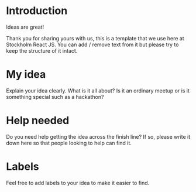 # Introduction
Ideas are great!

Thank you for sharing yours with us, this is a template
that we use here at Stockholm React JS.
You can add / remove text from it but please try to keep the structure of it intact.

# My idea
Explain your idea clearly. What is it all about? Is it an ordinary meetup or
is it something special such as a hackathon?

# Help needed
Do you need help getting the idea across the finish line? If so, please write it down
here so that people looking to help can find it.

# Labels
Feel free to add labels to your idea to make it easier to find.
